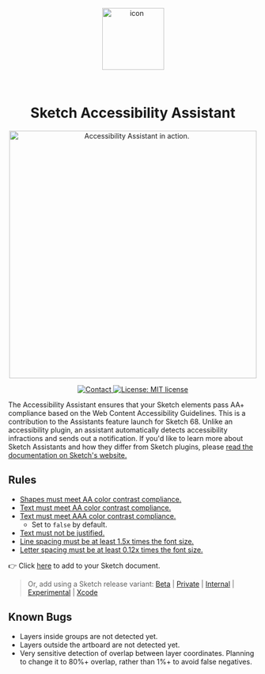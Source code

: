 <p align="center">
  <img align="center" src="https://i.imgur.com/ijYtOhk.png" width="125" alt="icon">
</p>
<br>
<p align="center">
  <h1 align="center">Sketch Accessibility Assistant</h1>
</p>
 <p align="center">
  <img src="https://i.imgur.com/OvLMEjK.png" width="500" alt="Accessibility Assistant in action.">
</p>
  <p align="center">
    <a href="mailto:ygis@mit.edu">
      <img src="https://img.shields.io/badge/Sketch-68+-blue.svg?style=flat" alt="Contact">
    </a>
    <a href="https://opensource.org/licenses/MIT">
      <img src="https://img.shields.io/badge/License-MIT-blue.svg" alt="License: MIT license">
    </a>
  </p>
</h1>

The Accessibility Assistant ensures that your Sketch elements pass AA+ compliance based on the Web Content Accessibility Guidelines. This is a contribution to the Assistants feature launch for Sketch 68. Unlike an accessibility plugin, an assistant automatically detects accessibility infractions and sends out a notification. If you'd like to learn more about Sketch Assistants and how they differ from Sketch plugins, please [read the documentation on Sketch's website.](https://www.sketch.com/docs/assistants/)

## Rules

- [Shapes must meet AA color contrast compliance.](https://github.com/ygev/sketch-accessibility-assistant/tree/main/src/rules/aa-contrast-shape)
- [Text must meet AA color contrast compliance.](https://github.com/ygev/sketch-accessibility-assistant/tree/main/src/rules/aa-contrast-text)
- [Text must meet AAA color contrast compliance.](https://github.com/ygev/sketch-accessibility-assistant/tree/main/src/rules/aaa-contrast-text)
  - Set to `false` by default.
- [Text must not be justified.](https://github.com/ygev/sketch-accessibility-assistant/tree/main/src/rules/text-not-justified)
- [Line spacing must be at least 1.5x times the font size.](https://github.com/ygev/sketch-accessibility-assistant/tree/main/src/rules/text-line-height)
- [Letter spacing must be at least 0.12x times the font size.](https://github.com/ygev/sketch-accessibility-assistant/tree/main/src/rules/text-letter-spacing)

👉 Click [here](https://add-sketch-assistant.now.sh/api/main?pkg=@ygev/sketch-accessibility-assistant)
to add to your Sketch document.

> Or, add using a Sketch release variant:
> [Beta](https://add-sketch-assistant.now.sh/api/main?variant=beta&pkg=@ygev/sketch-accessibility-assistant)
> |
> [Private](https://add-sketch-assistant.now.sh/api/main?variant=private&pkg=@ygev/sketch-accessibility-assistant)
> |
> [Internal](https://add-sketch-assistant.now.sh/api/main?variant=internal&pkg=@ygev/sketch-accessibility-assistant)
> |
> [Experimental](https://add-sketch-assistant.now.sh/api/main?variant=experimental&pkg=@ygev/sketch-accessibility-assistant)
> |
> [Xcode](https://add-sketch-assistant.now.sh/api/main?variant=xcode&pkg=@ygev/sketch-accessibility-assistant)


## Known Bugs
- Layers inside groups are not detected yet.
- Layers outside the artboard are not detected yet.
- Very sensitive detection of overlap between layer coordinates. Planning to change it to 80%+ overlap, rather than 1%+ to avoid false negatives.
